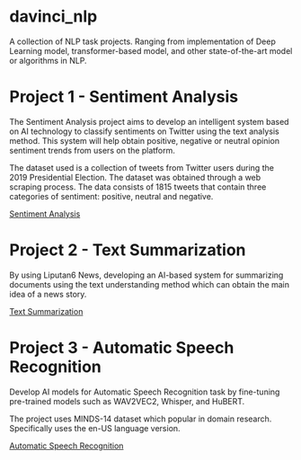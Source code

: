 # davinci_nlp
A collection of NLP task projects.
Ranging from implementation of Deep Learning model, transformer-based model, and other state-of-the-art model or algorithms in NLP.


# Project 1 - Sentiment Analysis
The Sentiment Analysis project aims to develop an intelligent system based on AI technology to classify sentiments on Twitter using the text analysis method. This system will help obtain positive, negative or neutral opinion sentiment trends from users on the platform.

The dataset used is a collection of tweets from Twitter users during the 2019 Presidential Election. The dataset was obtained through a web scraping process. The data consists of 1815 tweets that contain three categories of sentiment: positive, neutral and negative.

[Sentiment Analysis](https://github.com/saa23/davinci_nlp/tree/master/project1-sentiment_analysis_tweet)

# Project 2 - Text Summarization
By using Liputan6 News, developing an AI-based system for summarizing documents using the text understanding method which can obtain the main idea of a news story.

[Text Summarization](https://github.com/saa23/davinci_nlp/tree/master/project2-summarizing_liputan6_news)

# Project 3 - Automatic Speech Recognition
Develop AI models for Automatic Speech Recognition task by fine-tuning pre-trained models such as WAV2VEC2, Whisper, and HuBERT.

The project uses MINDS-14 dataset which popular in domain research. Specifically uses the en-US language version.

[Automatic Speech Recognition](https://github.com/saa23/davinci_nlp/tree/master/project3-speech_recognition_minds14)
